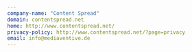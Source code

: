 ```yaml
---
company-name: "Content Spread"
domain: contentspread.net
home: http://www.contentspread.net/
privacy-policy: http://www.contentspread.net/?page=privacy
email: info@mediaventive.de
---
```




